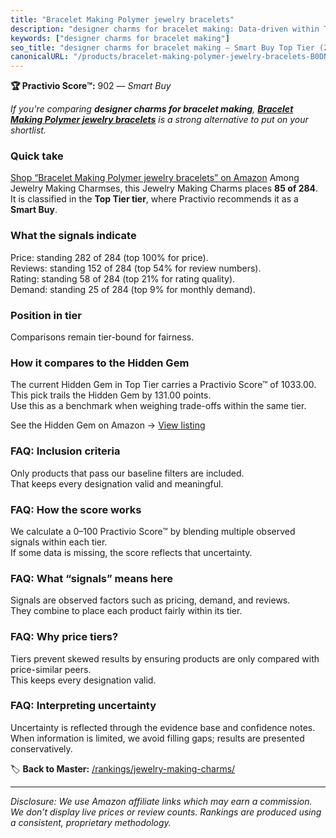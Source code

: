 ```yaml
---
title: "Bracelet Making Polymer jewelry bracelets"
description: "designer charms for bracelet making: Data-driven within Top Tier ranking using the Practivio Score™. Positioned by quality, value, demand, findability, momentu…"
keywords: ["designer charms for bracelet making"]
seo_title: "designer charms for bracelet making — Smart Buy Top Tier (2025)"
canonicalURL: "/products/bracelet-making-polymer-jewelry-bracelets-B0DNQ9FC2L/"
---
```


**🏆 Practivio Score™:** 902 — _Smart Buy_


*If you're comparing **designer charms for bracelet making**, **[Bracelet Making Polymer jewelry bracelets](https://www.amazon.com/dp/B0DNQ9FC2L?tag=practivio-20)** is a strong alternative to put on your shortlist.*
### Quick take
[Shop “Bracelet Making Polymer jewelry bracelets” on Amazon](https://www.amazon.com/dp/B0DNQ9FC2L?tag=practivio-20)
Among Jewelry Making Charmses, this Jewelry Making Charms places **85 of 284**.  
It is classified in the **Top Tier tier**, where Practivio recommends it as a **Smart Buy**.

### What the signals indicate
Price: standing 282 of 284 (top 100% for price).  
Reviews: standing 152 of 284 (top 54% for review numbers).  
Rating: standing 58 of 284 (top 21% for rating quality).  
Demand: standing 25 of 284 (top 9% for monthly demand).

### Position in tier
Comparisons remain tier-bound for fairness.

### How it compares to the Hidden Gem
The current Hidden Gem in Top Tier carries a Practivio Score™ of 1033.00.  
This pick trails the Hidden Gem by 131.00 points.  
Use this as a benchmark when weighing trade-offs within the same tier.  

See the Hidden Gem on Amazon → [View listing](https://www.amazon.com/dp/B087WL6JXW?tag=practivio-20)

### FAQ: Inclusion criteria
Only products that pass our baseline filters are included.  
That keeps every designation valid and meaningful.

### FAQ: How the score works
We calculate a 0–100 Practivio Score™ by blending multiple observed signals within each tier.  
If some data is missing, the score reflects that uncertainty.

### FAQ: What “signals” means here
Signals are observed factors such as pricing, demand, and reviews.  
They combine to place each product fairly within its tier.

### FAQ: Why price tiers?
Tiers prevent skewed results by ensuring products are only compared with price-similar peers.  
This keeps every designation valid.

### FAQ: Interpreting uncertainty
Uncertainty is reflected through the evidence base and confidence notes.  
When information is limited, we avoid filling gaps; results are presented conservatively.


🏷️ **Back to Master:** [/rankings/jewelry-making-charms/](/rankings/jewelry-making-charms/)

---
_Disclosure: We use Amazon affiliate links which may earn a commission. We don’t display live prices or review counts. Rankings are produced using a consistent, proprietary methodology._
